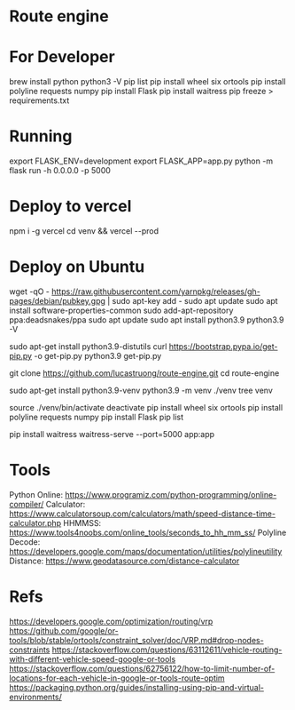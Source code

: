 # Route engine

# For Developer
brew install python
python3 -V
pip list
pip install wheel six ortools
pip install polyline requests numpy
pip install Flask
pip install waitress
pip freeze > requirements.txt

# Running
export FLASK_ENV=development
export FLASK_APP=app.py
python -m flask run -h 0.0.0.0 -p 5000

# Deploy to vercel
npm i -g vercel
cd venv  && vercel --prod

# Deploy on Ubuntu
wget -qO - https://raw.githubusercontent.com/yarnpkg/releases/gh-pages/debian/pubkey.gpg | sudo apt-key add -
sudo apt update
sudo apt install software-properties-common 
sudo add-apt-repository ppa:deadsnakes/ppa 
sudo apt update
sudo apt install python3.9
python3.9 -V

sudo apt-get install python3.9-distutils
curl https://bootstrap.pypa.io/get-pip.py -o get-pip.py
python3.9 get-pip.py

git clone https://github.com/lucastruong/route-engine.git
cd route-engine

sudo apt-get install python3.9-venv
python3.9 -m venv ./venv
tree venv

source ./venv/bin/activate
deactivate
pip install wheel six ortools
pip install polyline requests numpy
pip install Flask
pip list

pip install waitress
waitress-serve --port=5000 app:app

# Tools
Python Online: https://www.programiz.com/python-programming/online-compiler/
Calculator: https://www.calculatorsoup.com/calculators/math/speed-distance-time-calculator.php
HHMMSS: https://www.tools4noobs.com/online_tools/seconds_to_hh_mm_ss/
Polyline Decode: https://developers.google.com/maps/documentation/utilities/polylineutility
Distance: https://www.geodatasource.com/distance-calculator

# Refs
https://developers.google.com/optimization/routing/vrp
https://github.com/google/or-tools/blob/stable/ortools/constraint_solver/doc/VRP.md#drop-nodes-constraints
https://stackoverflow.com/questions/63112611/vehicle-routing-with-different-vehicle-speed-google-or-tools
https://stackoverflow.com/questions/62756122/how-to-limit-number-of-locations-for-each-vehicle-in-google-or-tools-route-optim
https://packaging.python.org/guides/installing-using-pip-and-virtual-environments/

